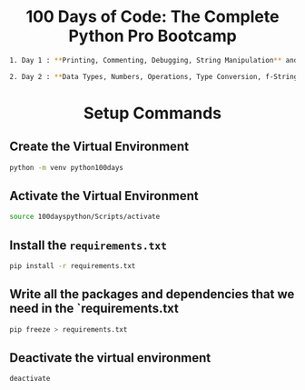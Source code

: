 <h1> <center> 100 Days of Code: The Complete Python Pro Bootcamp </center> </h1>

```bash
1. Day 1 : **Printing, Commenting, Debugging, String Manipulation** and **Variables**
```

```bash
2. Day 2 : **Data Types, Numbers, Operations, Type Conversion, f-Strings**
```
<h1> <center> Setup Commands </center> </h1>

## Create the Virtual Environment
```bash
python -m venv python100days
```

## Activate the Virtual  Environment
```bash
source 100dayspython/Scripts/activate
```

## Install the `requirements.txt`
```bash
pip install -r requirements.txt
```

## Write all the packages and dependencies that we need in the `requirements.txt
```bash
pip freeze > requirements.txt
```

## Deactivate the virtual environment
```bash
deactivate
````






